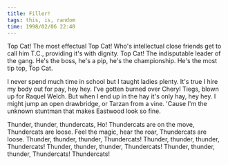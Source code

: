 ```yaml
---
title: Filler!
tags: this, is, random
time: 1998/02/06 22:40
---
```


Top Cat! The most effectual Top Cat! Who's intellectual close friends get
to call him T.C., providing it's with dignity. Top Cat! The indisputable
leader of the gang. He's the boss, he's a pip, he's the championship. He's
the most tip top, Top Cat.

I never spend much time in school but I taught ladies plenty. It's true I hire
my body out for pay, hey hey. I've gotten burned over Cheryl Tiegs, blown up
for Raquel Welch. But when I end up in the hay it's only hay, hey hey. I might
jump an open drawbridge, or Tarzan from a vine. 'Cause I'm the unknown stuntman
that makes Eastwood look so fine.

Thunder, thunder, thundercats, Ho! Thundercats are on the move, Thundercats are
loose. Feel the magic, hear the roar, Thundercats are loose. Thunder, thunder,
thunder, Thundercats! Thunder, thunder, thunder, Thundercats! Thunder, thunder,
thunder, Thundercats! Thunder, thunder, thunder, Thundercats! Thundercats!
